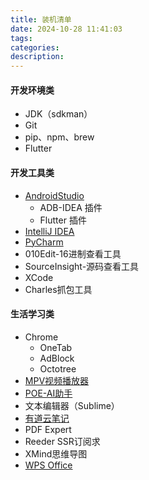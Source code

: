 ```yaml
---
title: 装机清单
date: 2024-10-28 11:41:03
tags:
categories:
description:
---
```




#### 开发环境类

+ JDK（sdkman）
+ Git
+ pip、npm、brew
+ Flutter


#### 开发工具类

+ [AndroidStudio](https://developer.android.com/studio)
  + ADB-IDEA 插件
  + Flutter 插件
+ [IntelliJ IDEA](https://www.jetbrains.com/idea/download/?section=mac)
+ [PyCharm](https://www.jetbrains.com/pycharm/download/?section=mac)
+ 010Edit-16进制查看工具
+ SourceInsight-源码查看工具
+ XCode
+ Charles抓包工具


#### 生活学习类
+ Chrome
  + OneTab
  + AdBlock
  + Octotree
+ [MPV视频播放器](https://mpv.io/installation/)
+ [POE-AI助手](https://poe.com/download)
+ 文本编辑器（Sublime）
+ [有道云笔记](https://note.youdao.com/note-download/)
+ PDF Expert
+ Reeder SSR订阅求
+ XMind思维导图
+ [WPS Office](https://www.wps.com/download/)